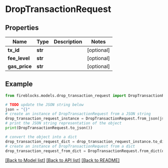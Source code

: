 # DropTransactionRequest


## Properties

Name | Type | Description | Notes
------------ | ------------- | ------------- | -------------
**tx_id** | **str** |  | [optional] 
**fee_level** | **str** |  | [optional] 
**gas_price** | **str** |  | [optional] 

## Example

```python
from fireblocks.models.drop_transaction_request import DropTransactionRequest

# TODO update the JSON string below
json = "{}"
# create an instance of DropTransactionRequest from a JSON string
drop_transaction_request_instance = DropTransactionRequest.from_json(json)
# print the JSON string representation of the object
print(DropTransactionRequest.to_json())

# convert the object into a dict
drop_transaction_request_dict = drop_transaction_request_instance.to_dict()
# create an instance of DropTransactionRequest from a dict
drop_transaction_request_from_dict = DropTransactionRequest.from_dict(drop_transaction_request_dict)
```
[[Back to Model list]](../README.md#documentation-for-models) [[Back to API list]](../README.md#documentation-for-api-endpoints) [[Back to README]](../README.md)



